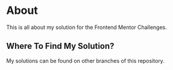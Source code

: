 # About

This is all about my solution for the Frontend Mentor Challenges.

## Where To Find My Solution?

My solutions can be found on other branches of this repository.
